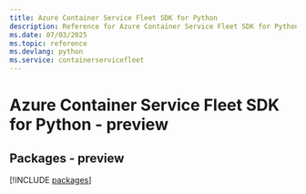 ```yaml
---
title: Azure Container Service Fleet SDK for Python
description: Reference for Azure Container Service Fleet SDK for Python
ms.date: 07/03/2025
ms.topic: reference
ms.devlang: python
ms.service: containerservicefleet
---
```

# Azure Container Service Fleet SDK for Python - preview
## Packages - preview
[!INCLUDE [packages](container-service-fleet-index.md)]
